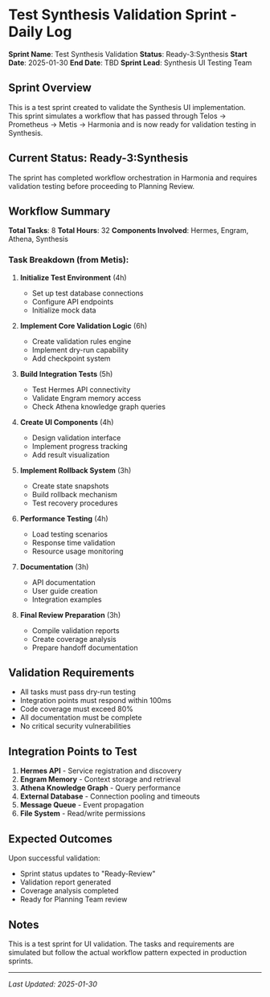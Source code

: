 # Test Synthesis Validation Sprint - Daily Log

**Sprint Name**: Test Synthesis Validation
**Status**: Ready-3:Synthesis
**Start Date**: 2025-01-30
**End Date**: TBD
**Sprint Lead**: Synthesis UI Testing Team

## Sprint Overview
This is a test sprint created to validate the Synthesis UI implementation. This sprint simulates a workflow that has passed through Telos → Prometheus → Metis → Harmonia and is now ready for validation testing in Synthesis.

## Current Status: Ready-3:Synthesis
The sprint has completed workflow orchestration in Harmonia and requires validation testing before proceeding to Planning Review.

## Workflow Summary
**Total Tasks**: 8
**Total Hours**: 32
**Components Involved**: Hermes, Engram, Athena, Synthesis

### Task Breakdown (from Metis):
1. **Initialize Test Environment** (4h)
   - Set up test database connections
   - Configure API endpoints
   - Initialize mock data

2. **Implement Core Validation Logic** (6h)
   - Create validation rules engine
   - Implement dry-run capability
   - Add checkpoint system

3. **Build Integration Tests** (5h)
   - Test Hermes API connectivity
   - Validate Engram memory access
   - Check Athena knowledge graph queries

4. **Create UI Components** (4h)
   - Design validation interface
   - Implement progress tracking
   - Add result visualization

5. **Implement Rollback System** (3h)
   - Create state snapshots
   - Build rollback mechanism
   - Test recovery procedures

6. **Performance Testing** (4h)
   - Load testing scenarios
   - Response time validation
   - Resource usage monitoring

7. **Documentation** (3h)
   - API documentation
   - User guide creation
   - Integration examples

8. **Final Review Preparation** (3h)
   - Compile validation reports
   - Create coverage analysis
   - Prepare handoff documentation

## Validation Requirements
- All tasks must pass dry-run testing
- Integration points must respond within 100ms
- Code coverage must exceed 80%
- All documentation must be complete
- No critical security vulnerabilities

## Integration Points to Test
1. **Hermes API** - Service registration and discovery
2. **Engram Memory** - Context storage and retrieval
3. **Athena Knowledge Graph** - Query performance
4. **External Database** - Connection pooling and timeouts
5. **Message Queue** - Event propagation
6. **File System** - Read/write permissions

## Expected Outcomes
Upon successful validation:
- Sprint status updates to "Ready-Review"
- Validation report generated
- Coverage analysis completed
- Ready for Planning Team review

## Notes
This is a test sprint for UI validation. The tasks and requirements are simulated but follow the actual workflow pattern expected in production sprints.

---
*Last Updated: 2025-01-30*